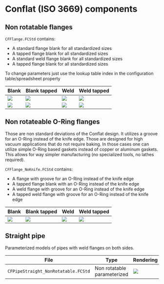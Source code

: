# Conflat (ISO 3669) components

## Non rotatable flanges

```CFFlange.FCStd``` contains:

* A standard flange blank for all standardized sizes
* A tapped flange blank for all standardized sizes
* A standard weld flange blank for all standardized sizes
* A tapped flange blank for all standardized sizes

To change parameters just use the lookup table index in the configuration table/spreadsheet property

| Blank | Blank tapped | Weld | Weld tapped |
| --- | --- | --- | --- |
| ![](https://raw.githubusercontent.com/tspspi/freecadModel/master/Vacuum/Conflat/CFFlange_BlankFlange_NonRotatable02.png) | ![](https://raw.githubusercontent.com/tspspi/freecadModel/master/Vacuum/Conflat/CFFlange_BlankFlange_NonRotatable_Tapped02.png) | ![](https://raw.githubusercontent.com/tspspi/freecadModel/master/Vacuum/Conflat/CFFlange_WeldFlange_NonRotatable02.png) | ![](https://raw.githubusercontent.com/tspspi/freecadModel/master/Vacuum/Conflat/CFFlange_WeldFlange_NonRotatable_Tapped02.png) |
| ![](https://raw.githubusercontent.com/tspspi/freecadModel/master/Vacuum/Conflat/CFFlange_BlankFlange_NonRotatable01.png) | ![](https://raw.githubusercontent.com/tspspi/freecadModel/master/Vacuum/Conflat/CFFlange_BlankFlange_NonRotatable_Tapped01.png) | ![](https://raw.githubusercontent.com/tspspi/freecadModel/master/Vacuum/Conflat/CFFlange_WeldFlange_NonRotatable01.png) | ![](https://raw.githubusercontent.com/tspspi/freecadModel/master/Vacuum/Conflat/CFFlange_WeldFlange_NonRotatable_Tapped01.png) |

## Non rotateable O-Ring flanges

Those are non standard deviations of the Conflat design. It utilizes a groove for an O-Ring instead
of the knife edge. Those are designed for high vacuum applications that do not require baking. In those
cases one can utilize simple O-Ring based gaskets instead of copper or aluminum gaskets. This allows
for way simpler manufacturing (no specialized tools, no lathes required).

```CFFlange_NoKnife.FCStd``` contains:

* A flange with groove for an O-Ring instead of the knife edge
* A tapped flange blank with an O-Ring instead of the knife edge
* A weld flange with groove for an O-Ring instead of the knife edge
* A tapped weld flange with groove for an O-Ring instead of the knife edge

| Blank | Blank tapped | Weld | Weld tapped |
| --- | --- | --- | --- |
| ![](https://raw.githubusercontent.com/tspspi/freecadModel/master/Vacuum/Conflat/CFFlange_BlankFlange_NonRotatable_ORing01.png) | ![](https://raw.githubusercontent.com/tspspi/freecadModel/master/Vacuum/Conflat/CFFlange_BlankFlange_NonRotatable_Tapped_ORing01.png) | ![](https://raw.githubusercontent.com/tspspi/freecadModel/master/Vacuum/Conflat/CFFlange_WeldFlange_NonRotatable_ORing01.png) | ![](https://raw.githubusercontent.com/tspspi/freecadModel/master/Vacuum/Conflat/CFFlange_WeldFlange_NonRotatable_Tapped_ORing01.png) |




## Straight pipe

Parameterized models of pipes with weld flanges on both sides.

| File | Type | Rendering |
| --- | --- | --- |
| ```CFPipeStraight_NonRotatable.FCStd``` | Non rotatable parameterized | ![](https://raw.githubusercontent.com/tspspi/freecadModel/master/Vacuum/Conflat/CFPipeStraight_NonRotatable_01.png) |
